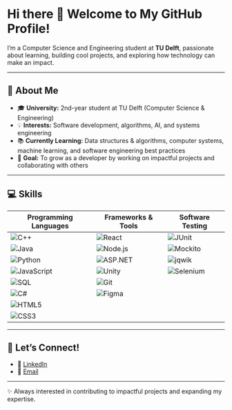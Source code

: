 # Hi there 👋 Welcome to My GitHub Profile!  

I’m a Computer Science and Engineering student at **TU Delft**, passionate about learning, building cool projects, and exploring how technology can make an impact.  

---

## 🔧 About Me  
- 🎓 **University:** 2nd-year student at TU Delft (Computer Science & Engineering)  
- 💡 **Interests:** Software development, algorithms, AI, and systems engineering  
- 📚 **Currently Learning:** Data structures & algorithms, computer systems, machine learning, and software engineering best practices  
- 🚀 **Goal:** To grow as a developer by working on impactful projects and collaborating with others  

---

## 💻 Skills  

| Programming Languages | Frameworks & Tools | Software Testing |
|------------------------|---------------------|------------------|
| ![C++](https://img.shields.io/badge/C++-00599C?style=for-the-badge&logo=cplusplus&logoColor=white) | ![React](https://img.shields.io/badge/React-20232A?style=for-the-badge&logo=react&logoColor=61DAFB) | ![JUnit](https://img.shields.io/badge/JUnit-25A162?style=for-the-badge&logo=junit5&logoColor=white) |
| ![Java](https://img.shields.io/badge/Java-007396?style=for-the-badge&logo=openjdk&logoColor=white) | ![Node.js](https://img.shields.io/badge/Node.js-339933?style=for-the-badge&logo=nodedotjs&logoColor=white) | ![Mockito](https://img.shields.io/badge/Mockito-25A162?style=for-the-badge&logo=java&logoColor=white) |
| ![Python](https://img.shields.io/badge/Python-3776AB?style=for-the-badge&logo=python&logoColor=white) | ![ASP.NET](https://img.shields.io/badge/ASP.NET-512BD4?style=for-the-badge&logo=dotnet&logoColor=white) | ![jqwik](https://img.shields.io/badge/jqwik-FF6600?style=for-the-badge&logo=java&logoColor=white) |
| ![JavaScript](https://img.shields.io/badge/JavaScript-F7DF1E?style=for-the-badge&logo=javascript&logoColor=black) | ![Unity](https://img.shields.io/badge/Unity-100000?style=for-the-badge&logo=unity&logoColor=white) | ![Selenium](https://img.shields.io/badge/Selenium-43B02A?style=for-the-badge&logo=selenium&logoColor=white) |
| ![SQL](https://img.shields.io/badge/SQL-4479A1?style=for-the-badge&logo=mysql&logoColor=white) | ![Git](https://img.shields.io/badge/Git-F05032?style=for-the-badge&logo=git&logoColor=white) | |
| ![C#](https://img.shields.io/badge/C%23-239120?style=for-the-badge&logo=c-sharp&logoColor=white) | ![Figma](https://img.shields.io/badge/Figma-F24E1E?style=for-the-badge&logo=figma&logoColor=white) | |
| ![HTML5](https://img.shields.io/badge/HTML5-E34F26?style=for-the-badge&logo=html5&logoColor=white) | | |
| ![CSS3](https://img.shields.io/badge/CSS3-1572B6?style=for-the-badge&logo=css3&logoColor=white) | | |

---
## 🤝 Let’s Connect!  

- 🔗 [LinkedIn](https://www.linkedin.com/in/david-vladuca-ionut/)  
- 📧 [Email](mailto:davidvladuca@gmail.com)  



---

✨ Always interested in contributing to impactful projects and expanding my expertise.  
